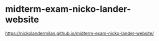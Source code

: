 # midterm-exam-nicko-lander-website
https://nickolandermilan.github.io/midterm-exam-nicko-lander-website/
